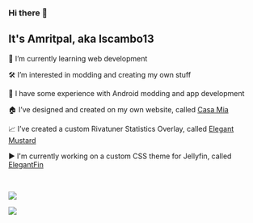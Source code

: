 ### Hi there 👋
## It's Amritpal, aka lscambo13

🌱 I’m currently learning web development

🛠️ I’m interested in modding and creating my own stuff

🤖 I have some experience with Android modding and app development

🏠 I’ve designed and created on my own website, called [Casa Mia](casamia.cambo.in)

📈 I’ve created a custom Rivatuner Statistics Overlay, called [Elegant Mustard](https://github.com/lscambo13/ElegantMustard)

▶️ I'm currently working on a custom CSS theme for Jellyfin, called [ElegantFin](https://github.com/lscambo13/ElegantFin/)

<br>

  ![](https://github-readme-stats.vercel.app/api?username=lscambo13\&include_all_commits=true\&theme=catppuccin_latte)
  
  ![](https://github-readme-stats.vercel.app/api/top-langs/?username=lscambo13\&layout=compact\&theme=catppuccin_latte)

  
<!--
**lscambo13/lscambo13** is a ✨ _special_ ✨ repository because its `README.md` (this file) appears on your GitHub profile.

Here are some ideas to get you started:

- 🔭 I’m currently working on ...
- 🌱 I’m currently learning ...
- 👯 I’m looking to collaborate on ...
- 🤔 I’m looking for help with ...
- 💬 Ask me about ...
- 📫 How to reach me: ...
- 😄 Pronouns: ...
- ⚡ Fun fact: ...
-->
